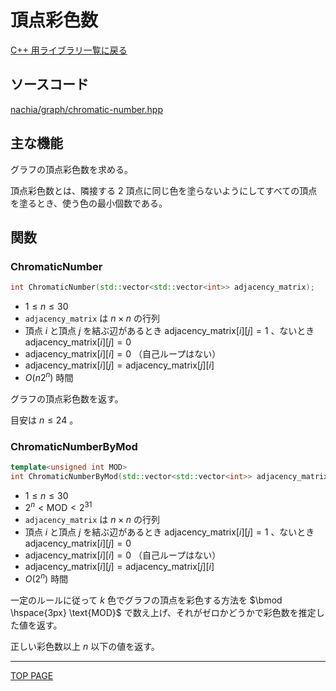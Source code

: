 # 頂点彩色数

[C++ 用ライブラリ一覧に戻る](../index.md)

## ソースコード

[nachia/graph/chromatic-number.hpp](https://github.com/NachiaVivias/cp-library/blob/main/Cpp/Include/nachia/graph/chromatic-number.hpp)

## 主な機能

グラフの頂点彩色数を求める。

頂点彩色数とは、隣接する $2$ 頂点に同じ色を塗らないようにしてすべての頂点を塗るとき、使う色の最小個数である。

## 関数

### ChromaticNumber

```c++
int ChromaticNumber(std::vector<std::vector<int>> adjacency_matrix);
```

- $1 \leq n \leq 30$
- `adjacency_matrix` は $n \times n$ の行列
- 頂点 $i$ と頂点 $j$ を結ぶ辺があるとき $\text{adjacency\_matrix}[i][j]=1$ 、ないとき $\text{adjacency\_matrix}[i][j]=0$
- $\text{adjacency\_matrix}[i][i]=0$  （自己ループはない）
- $\text{adjacency\_matrix}[i][j]=\text{adjacency\_matrix}[j][i]$
- $O(n 2^n)$ 時間

グラフの頂点彩色数を返す。

目安は $n\leq 24$ 。

### ChromaticNumberByMod

```c++
template<unsigned int MOD>
int ChromaticNumberByMod(std::vector<std::vector<int>> adjacency_matrix);
```

- $1 \leq n \leq 30$
- $2^n \lt \text{MOD} \lt 2^{31}$
- `adjacency_matrix` は $n \times n$ の行列
- 頂点 $i$ と頂点 $j$ を結ぶ辺があるとき $\text{adjacency\_matrix}[i][j]=1$ 、ないとき $\text{adjacency\_matrix}[i][j]=0$
- $\text{adjacency\_matrix}[i][i]=0$  （自己ループはない）
- $\text{adjacency\_matrix}[i][j]=\text{adjacency\_matrix}[j][i]$
- $O(2^n)$ 時間

一定のルールに従って $k$ 色でグラフの頂点を彩色する方法を $\bmod \hspace{3px} \text{MOD}$ で数え上げ、それがゼロかどうかで彩色数を推定した値を返す。

正しい彩色数以上 $n$ 以下の値を返す。

---

[TOP PAGE](https://nachiavivias.github.io/cp-library/)


<script type="text/x-mathjax-config">MathJax.Hub.Config({tex2jax:{inlineMath:[['\$','\$']],processEscapes:true},CommonHTML: {matchFontHeight:false}});</script>
<script type="text/javascript" async src="https://cdnjs.cloudflare.com/ajax/libs/mathjax/2.7.1/MathJax.js?config=TeX-MML-AM_CHTML"></script>
